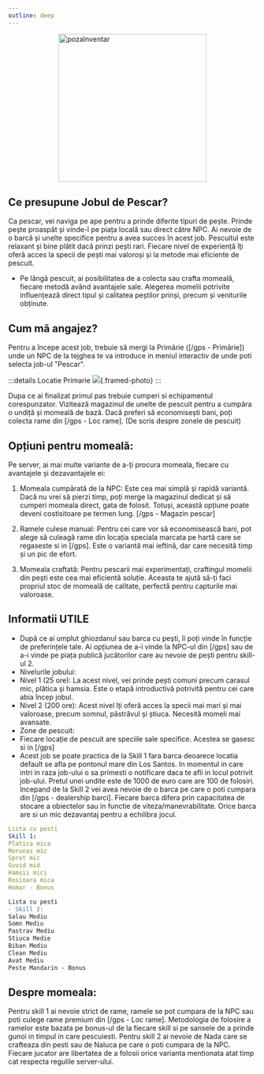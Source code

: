 ```yaml
---
outline: deep
---
```


<img src="https://png.pngtree.com/png-vector/20230831/ourmid/pngtree-raw-sea-bass-fresh-seabass-fish-isolated-on-white-background-with-png-image_9225167.png" alt="pozaInventar" width="300" height="300" style="display: block; margin: 0px auto;" >

## Ce presupune Jobul de Pescar?

Ca pescar, vei naviga pe ape pentru a prinde diferite tipuri de pește. Prinde pește proaspăt și vinde-l pe piața locală sau direct către NPC. 
Ai nevoie de o barcă și unelte specifice pentru a avea succes în acest job. Pescuitul este relaxant și bine plătit dacă prinzi pești rari. Fiecare nivel de experiență îți oferă acces la specii de pești mai valoroși și la metode mai eficiente de pescuit.
- Pe lângă pescuit, ai posibilitatea de a colecta sau crafta momeală, fiecare metodă având avantajele sale. Alegerea momelii potrivite influențează direct tipul și calitatea peștilor prinși, precum și veniturile obținute.

## Cum mă angajez?

Pentru a începe acest job, trebuie să mergi la Primărie ([/gps - Primărie]) unde un NPC de la tejghea te va introduce in meniul interactiv de unde poti selecta job-ul "Pescar".

:::details Locatie Primarie
![](https://i.imgur.com/5VNTEAy.png){.framed-photo}
:::

Dupa ce ai finalizat primul pas trebuie cumperi si echipamentul corespunzator. Vizitează magazinul de unelte de pescuit pentru a cumpăra o undiță și momeală de bază. Dacă preferi să economisești bani, poți colecta rame din [/gps - Loc rame].
(De scris despre zonele de pescuit)

## Opțiuni pentru momeală:
Pe server, ai mai multe variante de a-ți procura momeala, fiecare cu avantajele și dezavantajele ei:

1. Momeala cumpărată de la NPC:
Este cea mai simplă și rapidă variantă. Dacă nu vrei să pierzi timp, poți merge la magazinul dedicat și să cumperi momeala direct, gata de folosit. Totuși, această opțiune poate deveni costisitoare pe termen lung. [/gps - Magazin pescar]

2. Ramele culese manual:
Pentru cei care vor să economisească bani, pot alege să culeagă rame din locația speciala marcata pe hartă care se regaseste si in [/gps]. Este o variantă mai ieftină, dar care necesită timp și un pic de efort.

3. Momeala craftată:
Pentru pescarii mai experimentați, craftingul momelii din pești este cea mai eficientă soluție. Aceasta te ajută să-ți faci propriul stoc de momeală de calitate, perfectă pentru capturile mai valoroase.

## Informatii UTILE
- După ce ai umplut ghiozdanul sau barca cu pești, îi poți vinde în funcție de preferințele tale. Ai opțiunea de a-i vinde la NPC-ul din [/gps] sau de a-i vinde pe piața publică jucătorilor care au nevoie de pești pentru skill-ul 2. 
- Nivelurile jobului:
- Nivel 1 (25 ore): La acest nivel, vei prinde pești comuni precum carasul mic, plătica și hamsia. Este o etapă introductivă potrivită pentru cei care abia încep jobul.
- Nivel 2 (200 ore): Acest nivel îți oferă acces la specii mai mari și mai valoroase, precum somnul, păstrăvul și știuca. Necesită momeli mai avansate. 
- Zone de pescuit:
- Fiecare locație de pescuit are speciile sale specifice. Acestea se gasesc si in [/gps]
- Acest job se poate practica de la Skill 1 fara barca deoarece locatia default se afla pe pontonul mare din Los Santos. In momentul in care intri in raza job-ului o sa primesti o notificare daca te afli in locul potrivit job-ului.
Pretul unei undite este de 1000 de euro care are 100 de folosiri.
Incepand de la Skill 2 vei avea nevoie de o barca pe care o poti cumpara din [/gps - dealership barci]. Fiecare barca difera prin capacitatea de stocare a obiectelor sau in functie de viteza/manevrabilitate. Orice barca are si un mic dezavantaj pentru a echilibra jocul.

```yaml
Lista cu pesti
Skill 1:
Platica mica
Morunas mic
Sprot mic
Guvid mid
Hamsii mici
Rosioara mica
Homar - Bonus
```
```diff
Lista cu pesti
- Skill 2:
Salau Mediu
Somn Mediu
Pastrav Mediu
Stiuca Medie
Biban Mediu
Clean Mediu
Avat Mediu
Peste Mandarin - Bonus
```

## Despre momeala:
Pentru skill 1 ai nevoie strict de rame, ramele se pot cumpara de la NPC sau poti culege rame premium din [/gps - Loc rame]. Metodologia de folosire a ramelor este bazata pe bonus-ul de la fiecare skill si pe sansele de a prinde gunoi in timpul in care pescuiesti.
Pentru skill 2 ai nevoie de Nada care se crafteaza din pesti sau de Naluca pe care o poti cumpara de la NPC. Fiecare jucator are libertatea de a folosii orice varianta mentionata atat timp cat respecta regulile server-ului.
